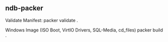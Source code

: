 ## ndb-packer

Validate Manifest:
packer validate .


Windows Image (ISO Boot, VirtIO Drivers, SQL-Media, cd_files)
packer build .


